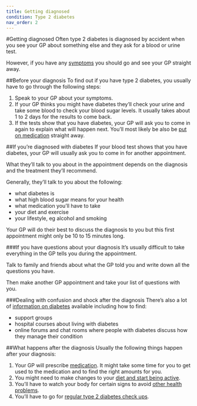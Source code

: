 ```yaml
---
title: Getting diagnosed
condition: Type 2 diabetes
nav_order: 2
---
```


#Getting diagnosed
Often type 2 diabetes is diagnosed by accident when you see your GP about something else and they ask for a blood or urine test.

However, if you have any [symptoms](/type-2-diabetes/check-if-you-have-type-2-diabetes) you should go and see your GP straight away.

##Before your diagnosis
To find out if you have type 2 diabetes, you usually have to go through the following steps:

1. Speak to your GP about your symptoms.
2. If your GP thinks you might have diabetes they’ll check your urine and take some blood to check your blood sugar levels. It usually takes about 1 to 2 days for the results to come back.
3. If the tests show that you have diabetes, your GP will ask you to come in again to explain what will happen next. You’ll most likely be also be [put on medication](/type-2-diabetes/understanding-medication) straight away.

##If you’re diagnosed with diabetes
If your blood test shows that you have diabetes, your GP will usually ask you to come in for another appointment.

What they’ll talk to you about in the appointment depends on the diagnosis and the treatment they’ll recommend.

Generally, they’ll talk to you about the following:

- what diabetes is
- what high blood sugar means for your health
- what medication you’ll have to take
- your diet and exercise
- your lifestyle, eg alcohol and smoking

Your GP will do their best to discuss the diagnosis to you but this first appointment might only be 10 to 15 minutes long.

###If you have questions about your diagnosis
It’s usually difficult to take everything in the GP tells you during the appointment.

Talk to family and friends about what the GP told you and write down all the questions you have.

Then make another GP appointment and take your list of questions with you.

###Dealing with confusion and shock after the diagnosis
There’s also a lot of [information on diabetes](/type-2-diabetes/further-information-and-support) available including how to find:

- support groups
- hospital courses about living with diabetes
- online forums and chat rooms where people with diabetes discuss how they manage their condition

##What happens after the diagnosis
Usually the following things happen after your diagnosis:

1. Your GP will prescribe [medication](/type-2-diabetes/understanding-medication). It might take some time for you to get used to the medication and to find the right amounts for you.
2. You might need to make changes to your [diet and start being active](/type-2-diabetes/food-and-keeping-active).
3. You’ll have to watch your body for certain signs to avoid [other health problems](/type-2-diabetes/health-problems).
4. You’ll have to go for [regular type 2 diabetes check ups](/type-2-diabetes/going-for-regular-check-ups).
